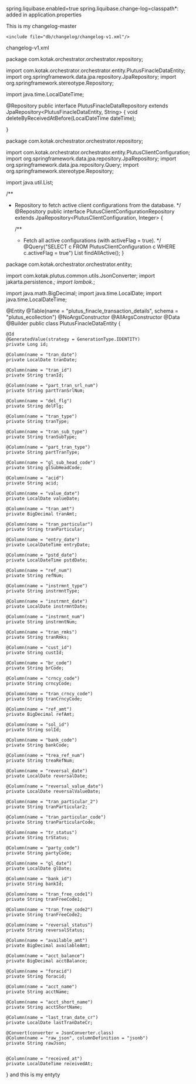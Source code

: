 spring.liquibase.enabled=true
spring.liquibase.change-log=classpath*:
added in application.properties 


This is my changelog-master
<?xml version="1.0" encoding="UTF-8"?>
<databaseChangeLog
        xmlns="http://www.liquibase.org/xml/ns/dbchangelog"
        xmlns:xsi="http://www.w3.org/2001/XMLSchema-instance"
        xsi:schemaLocation="http://www.liquibase.org/xml/ns/dbchangelog
         http://www.liquibase.org/xml/ns/dbchangelog/dbchangelog-3.8.xsd">

    <include file="db/changelog/changelog-v1.xml"/>
</databaseChangeLog>

changelog-v1.xml

<?xml version="1.0" encoding="UTF-8"?>
<databaseChangeLog
        xmlns="http://www.liquibase.org/xml/ns/dbchangelog"
        xmlns:xsi="http://www.w3.org/2001/XMLSchema-instance"
        xsi:schemaLocation="http://www.liquibase.org/xml/ns/dbchangelog
         http://www.liquibase.org/xml/ns/dbchangelog/dbchangelog-3.8.xsd">
</databaseChangeLog>

package com.kotak.orchestrator.orchestrator.repository;

import com.kotak.orchestrator.orchestrator.entity.PlutusFinacleDataEntity;
import org.springframework.data.jpa.repository.JpaRepository;
import org.springframework.stereotype.Repository;

import java.time.LocalDateTime;

@Repository
public interface PlutusFinacleDataRepository extends JpaRepository<PlutusFinacleDataEntity, String> {
    void deleteByReceivedAtBefore(LocalDateTime dateTime);

} 

package com.kotak.orchestrator.orchestrator.repository;

import com.kotak.orchestrator.orchestrator.entity.PlutusClientConfiguration;
import org.springframework.data.jpa.repository.JpaRepository;
import org.springframework.data.jpa.repository.Query;
import org.springframework.stereotype.Repository;

import java.util.List;

/**
 * Repository to fetch active client configurations from the database.
 */
@Repository
public interface PlutusClientConfigurationRepository extends JpaRepository<PlutusClientConfiguration, Integer> {

    /**
     * Fetch all active configurations (with activeFlag = true).
     */
    @Query("SELECT c FROM PlutusClientConfiguration c WHERE c.activeFlag = true")
    List<PlutusClientConfiguration> findAllActive();
}

package com.kotak.orchestrator.orchestrator.entity;


import com.kotak.plutus.common.utils.JsonConverter;
import jakarta.persistence.*;
import lombok.*;

import java.math.BigDecimal;
import java.time.LocalDate;
import java.time.LocalDateTime;

@Entity
@Table(name = "plutus_finacle_transaction_details", schema = "plutus_ecollection")
@NoArgsConstructor
@AllArgsConstructor
@Data
@Builder
public class PlutusFinacleDataEntity {

    @Id
    @GeneratedValue(strategy = GenerationType.IDENTITY)
    private Long id;

    @Column(name = "tran_date")
    private LocalDate tranDate;

    @Column(name = "tran_id")
    private String tranId;

    @Column(name = "part_tran_srl_num")
    private String partTranSrlNum;

    @Column(name = "del_flg")
    private String delFlg;

    @Column(name = "tran_type")
    private String tranType;

    @Column(name = "tran_sub_type")
    private String tranSubType;

    @Column(name = "part_tran_type")
    private String partTranType;

    @Column(name = "gl_sub_head_code")
    private String glSubHeadCode;

    @Column(name = "acid")
    private String acid;

    @Column(name = "value_date")
    private LocalDate valueDate;

    @Column(name = "tran_amt")
    private BigDecimal tranAmt;

    @Column(name = "tran_particular")
    private String tranParticular;

    @Column(name = "entry_date")
    private LocalDateTime entryDate;

    @Column(name = "pstd_date")
    private LocalDateTime pstdDate;

    @Column(name = "ref_num")
    private String refNum;

    @Column(name = "instrmnt_type")
    private String instrmntType;

    @Column(name = "instrmnt_date")
    private LocalDate instrmntDate;

    @Column(name = "instrmnt_num")
    private String instrmntNum;

    @Column(name = "tran_rmks")
    private String tranRmks;

    @Column(name = "cust_id")
    private String custId;

    @Column(name = "br_code")
    private String brCode;

    @Column(name = "crncy_code")
    private String crncyCode;

    @Column(name = "tran_crncy_code")
    private String tranCrncyCode;

    @Column(name = "ref_amt")
    private BigDecimal refAmt;

    @Column(name = "sol_id")
    private String solId;

    @Column(name = "bank_code")
    private String bankCode;

    @Column(name = "trea_ref_num")
    private String treaRefNum;

    @Column(name = "reversal_date")
    private LocalDate reversalDate;

    @Column(name = "reversal_value_date")
    private LocalDate reversalValueDate;

    @Column(name = "tran_particular_2")
    private String tranParticular2;

    @Column(name = "tran_particular_code")
    private String tranParticularCode;

    @Column(name = "tr_status")
    private String trStatus;

    @Column(name = "party_code")
    private String partyCode;

    @Column(name = "gl_date")
    private LocalDate glDate;

    @Column(name = "bank_id")
    private String bankId;

    @Column(name = "tran_free_code1")
    private String tranFreeCode1;

    @Column(name = "tran_free_code2")
    private String tranFreeCode2;

    @Column(name = "reversal_status")
    private String reversalStatus;

    @Column(name = "available_amt")
    private BigDecimal availableAmt;

    @Column(name = "acct_balance")
    private BigDecimal acctBalance;

    @Column(name = "foracid")
    private String foracid;

    @Column(name = "acct_name")
    private String acctName;

    @Column(name = "acct_short_name")
    private String acctShortName;

    @Column(name = "last_tran_date_cr")
    private LocalDate lastTranDateCr;

    @Convert(converter = JsonConverter.class)
    @Column(name = "raw_json", columnDefinition = "jsonb")
    private String rawJson;


    @Column(name = "received_at")
    private LocalDateTime receivedAt;
} and this is my entyty 
